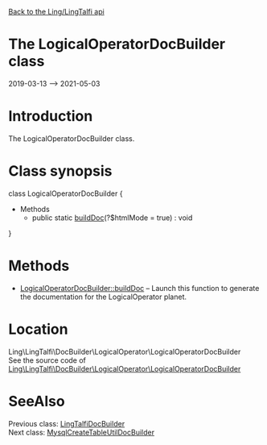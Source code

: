 [Back to the Ling/LingTalfi api](https://github.com/lingtalfi/LingTalfi/blob/master/doc/api/Ling/LingTalfi.md)



The LogicalOperatorDocBuilder class
================
2019-03-13 --> 2021-05-03






Introduction
============

The LogicalOperatorDocBuilder class.



Class synopsis
==============


class <span class="pl-k">LogicalOperatorDocBuilder</span>  {

- Methods
    - public static [buildDoc](https://github.com/lingtalfi/LingTalfi/blob/master/doc/api/Ling/LingTalfi/DocBuilder/LogicalOperator/LogicalOperatorDocBuilder/buildDoc.md)(?$htmlMode = true) : void

}






Methods
==============

- [LogicalOperatorDocBuilder::buildDoc](https://github.com/lingtalfi/LingTalfi/blob/master/doc/api/Ling/LingTalfi/DocBuilder/LogicalOperator/LogicalOperatorDocBuilder/buildDoc.md) &ndash; Launch this function to generate the documentation for the LogicalOperator planet.





Location
=============
Ling\LingTalfi\DocBuilder\LogicalOperator\LogicalOperatorDocBuilder<br>
See the source code of [Ling\LingTalfi\DocBuilder\LogicalOperator\LogicalOperatorDocBuilder](https://github.com/lingtalfi/LingTalfi/blob/master/DocBuilder/LogicalOperator/LogicalOperatorDocBuilder.php)



SeeAlso
==============
Previous class: [LingTalfiDocBuilder](https://github.com/lingtalfi/LingTalfi/blob/master/doc/api/Ling/LingTalfi/DocBuilder/LingTalfi/LingTalfiDocBuilder.md)<br>Next class: [MysqlCreateTableUtilDocBuilder](https://github.com/lingtalfi/LingTalfi/blob/master/doc/api/Ling/LingTalfi/DocBuilder/MysqlCreateTableUtil/MysqlCreateTableUtilDocBuilder.md)<br>
